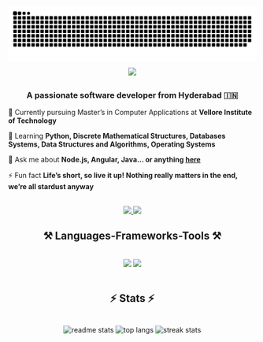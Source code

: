 <div align="center">
  <img alt="snake eating my contributions" src="https://raw.githubusercontent.com/teja137/teja137/output/github-contribution-grid-snake-dark.svg?palette=github-dark" />
</div>
<div align="center" style="font-size: 2em; font-weight: bold; margin: 0;">
  <img src="https://readme-typing-svg.herokuapp.com/?font=Orbitron&size=35&color=707070&center=true&vCenter=true&width=500&height=70&duration=4000&lines=Hi+There!+👋🏽;+I+am+Prabhu+Teja+Pamula!;" />
</div>
<h3 align="center">A passionate software developer from Hyderabad 🇮🇳</h3>
<div align="center">
 <div align="left">
   
 🔭 Currently pursuing Master’s in Computer Applications at **Vellore Institute of Technology**
 
 🌱 Learning **Python, Discrete Mathematical Structures, Databases Systems, Data Structures and Algorithms, Operating Systems**

 💬 Ask me about **Node.js, Angular, Java... or anything [here](https://github.com/teja137/teja137/issues)**

 ⚡ Fun fact **Life’s short, so live it up! Nothing really matters in the end, we’re all stardust anyway**

 </div>
 </div>
<br/>
<div align="center"> 
  <a href="https://leetcode.com/u/teja137/" target="_blank">
    <img src="https://img.shields.io/badge/-LeetCode-FFA116?style=for-the-badge&logo=LeetCode&logoColor=black" target="_blank" />
  </a>
  <a href="https://www.linkedin.com/in/prabhu-teja-pamula/" target="_blank">
    <img src="https://img.shields.io/badge/LinkedIn-0077B5?style=for-the-badge&logo=linkedin&logoColor=white" target="_blank" />
  </a>
</div>
<h2 align="center">⚒️ Languages-Frameworks-Tools ⚒️</h2>
<br/>
<div align="center">
  <img src="https://skillicons.dev/icons?i=angular,bootstrap,mui,html,css,vscode,github,figma,git,r" />
  <img src="https://skillicons.dev/icons?i=nodejs,python,javascript,typescript,c,java,mysql" /><br>
</div>
<br/>
<h2 align="center">⚡ Stats ⚡</h2>
<br>
<div align="center">
  <img style="width: 33%" src="https://github-readme-stats-salesp07.vercel.app/api?username=teja137&count_private=true&show_icons=true&theme=dark&rank_icon=github&border_radius=10" alt="readme stats" />
  <img style="width: 22%" src="https://github-readme-stats-salesp07.vercel.app/api/top-langs/?username=teja137&langs_count=8&layout=demo&theme=dark&border_radius=10&size_weight=0.5&count_weight=0.5&exclude_repo=github-readme-stats" alt="top langs" />
  <img style="width: 40%" src="https://github-readme-streak-stats-salesp07.vercel.app/?user=teja137&count_private=true&theme=dark&border_radius=10" alt="streak stats"/>
</div>
